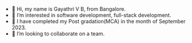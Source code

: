 - 👋 Hi, my name is Gayathri V B, from Bangalore.
- 👀 I’m interested in software development, full-stack development.
- 🌱 I have completed my Post gradation(MCA) in the month of September 2023.
- 💞️ I’m looking to collaborate on a team.

<!---
gayethri0814/gayethri0814 is a ✨ special ✨ repository because its `README.md` (this file) appears on your GitHub profile.
You can click the Preview link to take a look at your changes.
--->
